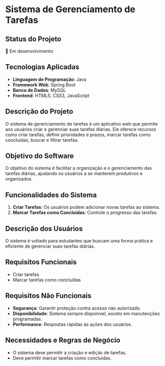 # Sistema de Gerenciamento de Tarefas

## Status do Projeto
:construction: Em desenvolvimento

## Tecnologias Aplicadas
- **Linguagem de Programação**: Java
- **Framework Web**: Spring Boot
- **Banco de Dados**: MySQL
- **Frontend**: HTML5, CSS3, JavaScript

## Descrição do Projeto
O sistema de gerenciamento de tarefas é um aplicativo web que permite aos usuários criar e gerenciar suas tarefas diárias. Ele oferece recursos como criar tarefas, definir prioridades e prazos, marcar tarefas como concluídas, buscar e filtrar tarefas.

## Objetivo do Software
O objetivo do sistema é facilitar a organização e o gerenciamento das tarefas diárias, ajudando os usuários a se manterem produtivos e organizados.

## Funcionalidades do Sistema
1. **Criar Tarefas**: Os usuários podem adicionar novas tarefas ao sistema.
2. **Marcar Tarefas como Concluídas**: Controle o progresso das tarefas.

## Descrição dos Usuários
O sistema é voltado para estudantes que buscam uma forma prática e eficiente de gerenciar suas tarefas diárias.

## Requisitos Funcionais
- Criar tarefas
- Marcar tarefas como concluídas

## Requisitos Não Funcionais
- **Segurança**: Garantir proteção contra acesso não autorizado.
- **Disponibilidade**: Sistema sempre disponível, exceto em manutenções programadas.
- **Performance**: Respostas rápidas às ações dos usuários.

## Necessidades e Regras de Negócio
- O sistema deve permitir a criação e edição de tarefas.
- Deve permitir marcar tarefas como concluídas.
